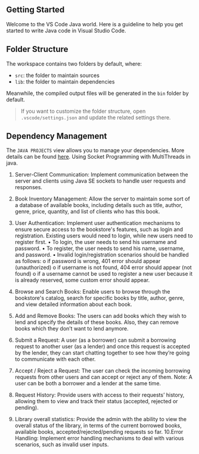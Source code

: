## Getting Started

Welcome to the VS Code Java world. Here is a guideline to help you get started to write Java code in Visual Studio Code.

## Folder Structure

The workspace contains two folders by default, where:

- `src`: the folder to maintain sources
- `lib`: the folder to maintain dependencies

Meanwhile, the compiled output files will be generated in the `bin` folder by default.

> If you want to customize the folder structure, open `.vscode/settings.json` and update the related settings there.

## Dependency Management

The `JAVA PROJECTS` view allows you to manage your dependencies. More details can be found [here](https://github.com/microsoft/vscode-java-dependency#manage-dependencies).
Using Socket Programming with MultiThreads in java.
1. Server-Client Communication: Implement communication between the server
and clients using Java SE sockets to handle user requests and responses.
2. Book Inventory Management: Allow the server to maintain some sort of a
database of available books, including details such as title, author, genre, price,
quantity, and list of clients who has this book.
3. User Authentication: Implement user authentication mechanisms to ensure
secure access to the bookstore's features, such as login and registration. Existing
users would need to login, while new users need to register first.
• To login, the user needs to send his username and password.
• To register, the user needs to send his name, username, and password.
• Invalid login/registration scenarios should be handled as follows:
o if password is wrong, 401 error should appear (unauthorized)
o if username is not found, 404 error should appear (not found)
o if a username cannot be used to register a new user because it is
already reserved, some custom error should appear.

4. Browse and Search Books: Enable users to browse through the bookstore's
catalog, search for specific books by title, author, genre, and view detailed
information about each book.
5. Add and Remove Books: The users can add books which they wish to lend and
specify the details of these books. Also, they can remove books which they don’t
want to lend anymore.

6. Submit a Request: A user (as a borrower) can submit a borrowing request to
another user (as a lender) and once this request is accepted by the lender, they
can start chatting together to see how they’re going to communicate with each
other.
7. Accept / Reject a Request: The user can check the incoming borrowing requests
from other users and can accept or reject any of them. Note: A user can be both a
borrower and a lender at the same time.
8. Request History: Provide users with access to their requests’ history, allowing
them to view and track their status (accepted, rejected or pending).
9. Library overall statistics: Provide the admin with the ability to view the overall
status of the library, in terms of the current borrowed books, available books,
accepted/rejected/pending requests so far.
10.Error Handling: Implement error handling mechanisms to deal with various
scenarios, such as invalid user inputs.
